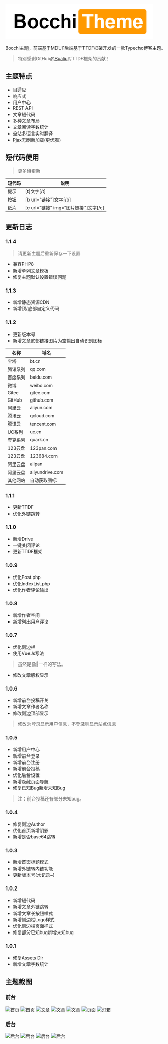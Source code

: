 ![logo](Assets/images/logo.png)

Bocchi主题，前端基于MDUI1后端基于TTDF框架开发的一款Typecho博客主题。

 > 特别感谢GitHub[@Sualiu](https://github.com/Sualiu)对TTDF框架的贡献！

## 主题特点

 - 自适应
 - 响应式
 - 用户中心
 - REST API
 - 文章短代码
 - 多种文章布局
 - 文章阅读字数统计
 - 全站多语言实时翻译
 - Pjax无刷新加载(更优雅)


## 短代码使用
> 更多待更新

| 短代码 | 说明 |
| --- | --- |
| 提示 | [t]文字[/t] |
| 按钮 | [b url="链接"]文字[/b] |
| 纸片 | [c url="链接" img="图片链接"]文字[/c] |

## 更新日志

### 1.1.4
 > 请更新主题后重新保存一下设置
 - 兼容PHP8
 - 新增单列文章模板
 - 修复主题默认设置错误问题

### 1.1.3
 - 新增静态资源CDN
 - 新增顶/底部自定义代码

### 1.1.2
 - 更新版本号
 - 新增文章底部链接图片为空输出自动识别图标

 | 名称 | 域名 |
 | --- | --- |
 | 宝塔 | bt.cn |
 | 腾讯系列 | qq.com |
 | 百度系列 | baidu.com |
 | 微博 | weibo.com |
 | Gitee | gitee.com |
 | GitHub | github.com |
 | 阿里云 | aliyun.com |
 | 腾讯云 | qcloud.com |
 | 腾讯云 | tencent.com |
 | UC系列 | uc.cn |
 | 夸克系列 | quark.cn |
 | 123云盘 | 123pan.com |
 | 123云盘 | 123684.com |
 | 阿里云盘 | alipan |
 | 阿里云盘 | aliyundrive.com |
 | 其他网站 | 自动获取图标 |

### 1.1.1
 - 更新TTDF
 - 优化外链跳转

### 1.1.0
 - 新增Drive
 - 一键关闭评论
 - 更新TTDF框架

### 1.0.9
 - 优化Post.php
 - 优化IndexList.php
 - 优化作者评论输出

### 1.0.8
 - 新增作者空间
 - 新增列出用户评论

### 1.0.7
 - 优化侧边栏
 - 使用VueJs写法
 > 虽然是像💩一样的写法。
 - 修改文章版权显示

### 1.0.6
 - 新增前台投稿开关
 - 新增文章作者名称
 - 修改侧边顶部显示
 > 修改为登录显示用户信息，不登录则显示站点信息

### 1.0.5
 - 新增用户中心
 - 新增前台登录
 - 新增前台注册
 - 新增前台投稿
 - 优化后台设置
 - 新增隐藏页面导航
 - 修复已知Bug新增未知Bug
 > 注：前台投稿还有部分未知bug。

### 1.0.4
 - 修复侧边Author
 - 优化首页新增阴影
 - 新增是否base64跳转

### 1.0.3
 - 新增首页标题模式
 - 新增外链转内链功能
 - 更新版本号(水记录~)

### 1.0.2
 - 新增短代码
 - 新增文章外链跳转
 - 新增文章长按钮样式
 - 新增侧边栏Logo样式
 - 优化侧边栏页面样式
 - 修复部分已知bug新增未知bug

### 1.0.1
 - 修复Assets Dir
 - 新增文章字数统计
 
## 主题截图
### 前台

![首页](https://cloud.miomoe.cn/f/NLVTz/bocchi-index.png)
![首页](https://cloud.miomoe.cn/f/g4zc2/bocchi-index1.png)
![文章](https://cloud.miomoe.cn/f/zoRFg/bocchi-post.png)
![文章](https://cloud.miomoe.cn/f/P4BT3/bocchi-post1.png)
![文章](https://cloud.miomoe.cn/f/o9OF9/bocchi-post2.png)
![页面](https://cloud.miomoe.cn/f/n43fO/bocchi-pixiv.png)
![灯箱](https://cloud.miomoe.cn/f/q4gUP/bocchi-imgbox.png)


### 后台
![后台](https://cloud.miomoe.cn/f/bYdUn/write-post.png)
![后台](https://cloud.miomoe.cn/f/x6vfO/bocchi-admin.png)
![后台](https://cloud.miomoe.cn/f/W4nh9/bocchi-admin1.png)
![后台](https://cloud.miomoe.cn/f/aKPs7/bocchi-admin2.png)